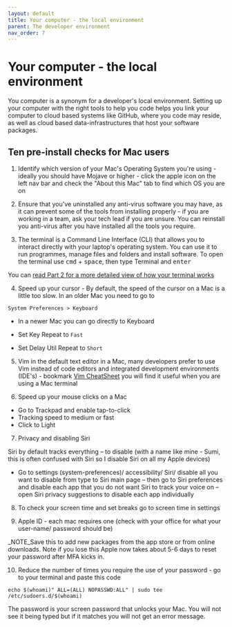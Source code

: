 ```yaml
---
layout: default
title: Your computer - the local environment
parent: The developer environment
nav_order: 7
---
```


# Your computer - the local environment

You computer is a synonym for a developer's local environment. Setting up  your computer with the right tools to help  you code helps you link your computer to cloud based systems like GitHub, where you code may reside, as well as cloud based data-infrastructures that host your software packages.

## Ten pre-install checks for Mac users

1. Identify which version of your Mac's Operating System you're using - ideally you should have Mojave or higher - click the apple icon on the left nav bar and check the "About this Mac" tab to find which OS you are on

2. Ensure that you've uninstalled any anti-virus software you may have, as it can prevent some of the tools from installing properly - if you are working in a team, ask your tech lead if you are unsure. You can reinstall you anti-virus after you have installed all the tools you require.

3. The terminal is a Command Line Interface (CLI) that allows you to interact directly with your laptop's operating system. You can use it to run programmes, manage files and folders and install software. To open the terminal use <kbd>cmd</kbd> + <kbd>space</kbd>, then type Terminal and <kbd>enter</kbd>

  You can [read Part 2 for a more detailed view of how your terminal works](https://sumisastri.github.io/dev-blogs/local-environment-setup/part2-the-terminal/)

4. Speed up your cursor - By default, the speed of the cursor on a Mac is a little too slow. In an older Mac you need to go to 

  ```
  System Preferences > Keyboard
  ```
- In a newer Mac you can go directly to Keyboard

- Set Key Repeat to `Fast` 
- Set Delay Util Repeat to `Short`

5. Vim in the default text editor in a Mac, many developers prefer to use Vim instead of code editors and integrated development environments (IDE's) - bookmark [Vim CheatSheet](https://vimsheet.com/) you will find it useful when you are using a Mac terminal


6. Speed up your mouse clicks on a Mac

  - Go to Trackpad and enable tap-to-click
  - Tracking speed to medium or fast
  - Click to Light

7. Privacy and disabling Siri

  Siri by default tracks everything – to disable (with a name like mine - Sumi, this is often confused with Siri so I disable Siri on all my Apple devices)

  - Go to settings (system-preferences)/ accessibility/ Siri/ disable all you want to disable from type to Siri main page – then go to Siri preferences and disable each app that you do not want Siri to track your voice on – open Siri privacy suggestions to disable each app individually

8. To check your screen time and set breaks go to screen time in settings

9. Apple ID - each mac requires one (check with your office for what your user-name/ password should be)

  _NOTE_Save this to add new packages from the app store or from online downloads. Note if you lose this Apple now takes about 5-6 days to reset your password after MFA kicks in.

10. Reduce the number of times you require the use of your password - go to your terminal and paste this code

  `echo $(whoami)" ALL=(ALL) NOPASSWD:ALL" | sudo tee /etc/sudoers.d/$(whoami)`
  
The password is your screen password that unlocks your Mac. You will not see it being typed but if it matches you will not get an error message.

